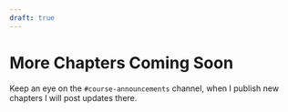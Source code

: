 ```yaml
---
draft: true
---
```


# More Chapters Coming Soon
Keep an eye on the `#course-announcements` channel, when I publish new chapters I will post updates there.